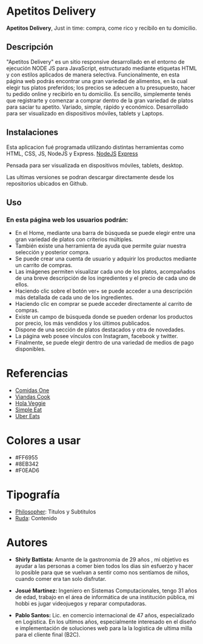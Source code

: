 # Apetitos Delivery

**Apetitos Delivery**, Just in time: compra, come rico y recibilo en tu domicilio.

## Descripción
"Apetitos Delivery" es un sitio responsive desarrollado en el entorno de ejecución NODE JS para JavaScript, estructurado mediante etiquetas HTML y con estilos aplicados de manera selectiva.
Funcionalmente, en esta página web  podrás encontrar una gran variedad de alimentos, en la cual elegir tus platos preferidos; los precios se adecuen a tu presupuesto, hacer tu pedido online y recibirlo en tu domicilio.
Es sencillo, simplemente tenés que registrarte y comenzar a comprar dentro de la gran variedad de platos para saciar tu apetito.
Variado, simple, rápido y económico.
Desarrollado para ser visualizado en dispositivos móviles, tablets y Laptops.

## Instalaciones
Esta aplicacion fué programada utilizando distintas herramientas como HTML, CSS, JS, NodeJS y Express.
[NodeJS](https://nodejs.org/es/ "NodeJS")
[Express](https://expressjs.com/ "Express")

Pensada para ser visualizada en dispositivos móviles, tablets, desktop.

Las ultimas versiones se podran descargar directamente desde los repositorios ubicados en Github.

## Uso
### En esta página web los usuarios podrán:
- En el Home, mediante una barra de búsqueda se puede elegir entre una gran variedad de platos con criterios múltiples.
- También existe una herramienta de ayuda que permite guiar nuestra selección y posterior compra. 
- Se puede crear una cuenta de usuario y adquirir los productos mediante un carrito de compras. 
- Las imágenes permiten visualizar cada uno de los platos, acompañados de una breve descripción de los ingredientes y el precio de cada uno de ellos. 
- Haciendo clic sobre el botón ver+ se puede acceder a una descripción más detallada de cada uno de los ingredientes.
- Haciendo clic en comprar se puede acceder directamente al carrito de compras.
- Existe un campo de búsqueda donde se pueden ordenar los productos por precio, los más vendidos y los últimos publicados. 
- Dispone de una sección de platos destacados y otra de novedades.
- La página web posee vínculos con Instagram, facebook y twitter.
- Finalmente, se puede elegir dentro de una variedad de medios de pago disponibles. 

# Referencias
- [Comidas One](https://www.comidasone.com/ "Comidas One")
- [Viandas Cook](https://viandascook.com/ "Viandas Cook")
- [Hola Veggie](https://holaveggie.com.ar/ "Hola Veggie")
- [Simple Eat](https://simpleat.com.ar/ "Simple Eat")
- [Uber Eats](https://www.ubereats.com/ "Uber Eats")

# Colores a usar
- #FF6955
- #8EB342
- #F0EAD6

# Tipografía
- [Philosopher](https://fonts.google.com/specimen/Philosopher?query=Mon "Philosopher"): Titulos y Subtitulos
- [Ruda](https://fonts.google.com/specimen/Ruda?query=Mon#standard-styles "Ruda"): Contenido

# Autores
- **Shirly Battista:** Amante de la gastronomia de 29 años , mi objetivo es ayudar a las personas a comer bien todos los dias sin esfuerzo y hacer lo posible para que se vuelvan a sentir como nos sentíamos de niños, cuando comer era tan solo disfrutar.

- **Josué Martínez:** Ingeniero en Sistemas Computacionales, tengo 31 años de edad, trabajo en el área de informática de una institución pública, mi hobbi es jugar videojuegos y reparar computadoras. 

- **Pablo Santos:** Lic. en comercio internacional de 47 años, especializado en Logistica. En los ultimos años, especialmente interesado en el diseño e implementación de soluciones web para la la logistica de ultima milla para el cliente final (B2C).
